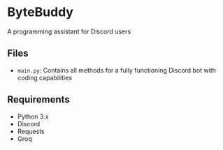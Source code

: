 # ByteBuddy
A programming assistant for Discord users
## Files
- `main.py`: Contains all methods for a fully functioning Discord bot with coding capabilities
## Requirements
- Python 3.x
- Discord
- Requests
- Groq
